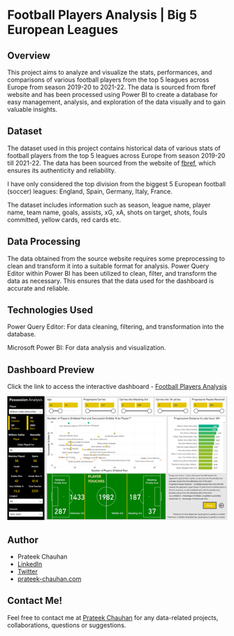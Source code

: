 # Football Players Analysis | Big 5 European Leagues 

## Overview
This project aims to analyze and visualize the stats, performances, and comparisons of various football players from the top 5 leagues across Europe from season 2019-20 to 2021-22. The data is sourced from fbref website and has been processed using Power BI to create a database for easy management, analysis, and exploration of the data visually and to gain valuable insights.

## Dataset
The dataset used in this project contains historical data of various stats of football players from the top 5 leagues across Europe from season 2019-20 till 2021-22. The data has been sourced from the website of [fbref](https://fbref.com/en/), which ensures its authenticity and reliability.

I have only considered the top division from the biggest 5 European football (soccer) leagues: England, Spain, Germany, Italy, France.

The dataset includes information such as season, league name, player name, team name, goals, assists, xG, xA, shots on target, shots, fouls committed, yellow cards, red cards etc.

## Data Processing
The data obtained from the source website requires some preprocessing to clean and transform it into a suitable format for analysis. Power Query Editor within Power BI has been utilized to clean, filter, and transform the data as necessary. This ensures that the data used for the dashboard is accurate and reliable.

## Technologies Used
Power Query Editor: For data cleaning, filtering, and transformation into the database.

Microsoft Power BI: For data analysis and visualization.

## Dashboard Preview
Click the link to access the interactive dashboard - [Football Players Analysis](https://app.powerbi.com/view?r=eyJrIjoiNmE3MTE5NDMtY2FlZC00OTk1LTg3MWUtZGU3MDlhMzQ4Y2I4IiwidCI6ImRlYTFmNTJjLTI4OWYtNGZiMS05MDU5LTVmMWY3ZjdlNDRjYyJ9)

![Football Players Analysis](/images/football-players-analysis.png)

## Author
- Prateek Chauhan
- [LinkedIn](https://www.linkedin.com/in/prateekchauhands/)
- [Twitter](https://twitter.com/PrateekC_DS)
- [prateek-chauhan.com](https://prateek-chauhan.com/)

## Contact Me!
Feel free to contact me at [Prateek Chauhan](mailto:prateekchauhan.ds@gmail.com) for any data-related projects, collaborations, questions or suggestions.